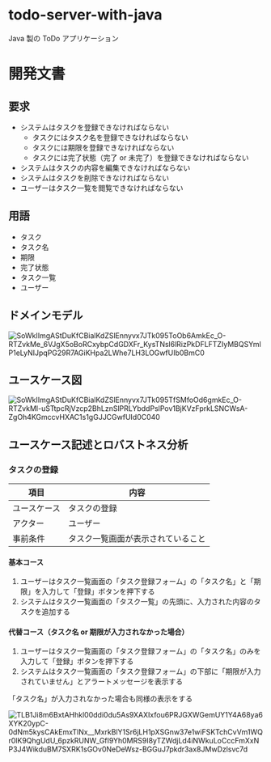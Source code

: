 # todo-server-with-java

Java 製の ToDo アプリケーション

# 開発文書

## 要求

- システムはタスクを登録できなければならない 
  - タスクにはタスク名を登録できなければならない
  - タスクには期限を登録できなければならない
  - タスクには完了状態（完了 or 未完了）を登録できなければならない
- システムはタスクの内容を編集できなければならない
- システムはタスクを削除できなければならない
- ユーザーはタスク一覧を閲覧できなければならない

## 用語

- タスク
- タスク名
- 期限
- 完了状態
- タスク一覧
- ユーザー

## ドメインモデル

![SoWkIImgAStDuKfCBialKdZSlEnnyvx7JTk095ToOb6AmkEc_O-RTZvkMe_6VJgX5oBoRCxybpCdGDXFr_KysTNsl6lRizPkDFLFTZIyMBQSYmlP1eLyNIJpqPG29R7AGiKHpa2LWhe7LH3LOGwfUIb0BmC0](https://user-images.githubusercontent.com/57878514/201529987-e56d5ccd-8aa5-4738-b8ba-809c97cacb49.png)

## ユースケース図

![SoWkIImgAStDuKfCBialKdZSlEnnyvx7JTk095TfSMfoOd6gmkEc_O-RTZvkMl-uSTtpcRjVzcp2BhLznSlPRLYbddPslPov1BjKVzFprkLSNCWsA-ZgOh4KGmccvHXAC1s1gGJJCGwfUId0C040](https://user-images.githubusercontent.com/57878514/201529980-3c1a2e0a-3de7-440c-8c64-cfd8e3310737.png)

## ユースケース記述とロバストネス分析

### タスクの登録

| 項目     | 内容                |
|--------|-------------------|
| ユースケース | タスクの登録            |
| アクター   | ユーザー              |
| 事前条件   | タスク一覧画面が表示されていること |

#### 基本コース

1. ユーザーはタスク一覧画面の「タスク登録フォーム」の「タスク名」と「期限」を入力して「登録」ボタンを押下する
2. システムはタスク一覧画面の「タスク一覧」の先頭に、入力された内容のタスクを追加する

#### 代替コース（タスク名 or 期限が入力されなかった場合）

1. ユーザーはタスク一覧画面の「タスク登録フォーム」の「タスク名」のみを入力して「登録」ボタンを押下する
2. システムはタスク一覧画面の「タスク登録フォーム」の下部に「期限が入力されていません」とアラートメッセージを表示する

「タスク名」が入力されなかった場合も同様の表示をする

![TLB1Ji8m6BxtAHhkl00ddi0du5As9XAXIxfou6PRJGXWGemUY1Y4A68ya6XYK20ypC-0dNm5kysCAkEmxTlNx__MxrkBlY1Sr6jLH1pXSGnw37e1wiFSKTchCvVm1WQr0lK9QhgUdU_6pzkRUNW_GfI9Yh0MRS9I8yTZWdjLd4iNWkuLoCccFmXxNP3J4WikduBM7SXRK1sGOv0NeDeWsz-BGGuJ7pkdr3ax8JMwDzlsvc7d](https://user-images.githubusercontent.com/57878514/201530009-d8ee4e0c-c26c-4933-96f7-a29b4c0b96bd.png)
